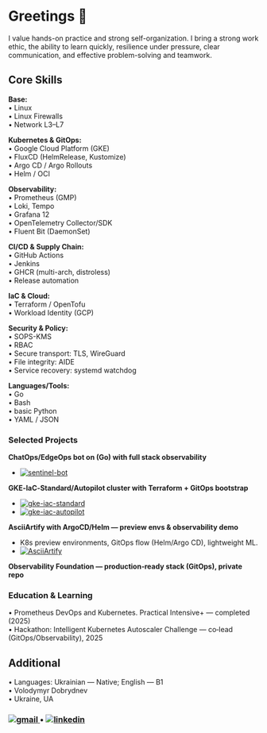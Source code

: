 # Greetings 👋

I value hands-on practice and strong self-organization. I bring a strong work ethic, the ability to learn quickly, resilience under pressure, clear communication, and effective problem-solving and teamwork.

## Core Skills
**Base:**<br>
• Linux<br>
• Linux Firewalls<br>
• Network L3–L7<br>

**Kubernetes & GitOps:**<br>
• Google Cloud Platform (GKE)<br>
• FluxCD (HelmRelease, Kustomize)<br>
• Argo CD / Argo Rollouts<br>
• Helm / OCI<br>

**Observability:**<br>
• Prometheus (GMP)<br>
• Loki, Tempo<br>
• Grafana 12<br>
• OpenTelemetry Collector/SDK<br>
• Fluent Bit (DaemonSet)<br>

**CI/CD & Supply Chain:**<br>
• GitHub Actions<br>
• Jenkins<br>
• GHCR (multi-arch, distroless)<br>
• Release automation<br>

**IaC & Cloud:**<br>
• Terraform / OpenTofu<br>
• Workload Identity (GCP)<br>

**Security & Policy:**<br>
• SOPS-KMS<br>
• RBAC<br>
• Secure transport: TLS, WireGuard<br>
• File integrity: AIDE<br>
• Service recovery: systemd watchdog<br>


**Languages/Tools:**<br>
• Go<br>
• Bash<br>
• basic Python<br>
• YAML / JSON<br>

### Selected Projects

**ChatOps/EdgeOps bot on (Go) with full stack observability**

- [![sentinel-bot](https://img.shields.io/badge/sentinel--bot-github-5A3E85?style=for-the-badge&logo=github)](https://github.com/mexxo-dvp/sentinel-bot)<br>

**GKE‑IaC‑Standard/Autopilot cluster with Terraform + GitOps bootstrap** 
- [![gke-iac-standard](https://img.shields.io/badge/gke--iac--standard-github-5A3E85?style=for-the-badge&logo=github)](https://github.com/mexxo-dvp/gke-iac-standard)<br>
- [![gke-iac-autopilot](https://img.shields.io/badge/gke--iac--autopilot-github-5A3E85?style=for-the-badge&logo=github)](https://github.com/mexxo-dvp/gke-iac-autopilot)<br>

**AsciiArtify with ArgoCD/Helm — preview envs & observability demo**
- K8s preview environments, GitOps flow (Helm/Argo CD), lightweight ML.<br>
- [![AsciiArtify](https://img.shields.io/badge/AsciiArtify--ArgoCD--helm-github-5A3E85?style=for-the-badge&logo=github)](https://github.com/mexxo-dvp/AsciiArtify-ArgoCD-helm)<br>

**Observability Foundation — production‑ready stack (GitOps), private repo**

### Education & Learning

• Prometheus DevOps and Kubernetes. Practical Intensive+ — completed (2025)<br>
• Hackathon: Intelligent Kubernetes Autoscaler Challenge — co‑lead (GitOps/Observability), 2025<br>

## Additional

• Languages: Ukrainian — Native; English — B1<br>
•  Volodymyr Dobrydnev<br>
• Ukraine, UA <br>
### <a href="mailto:mmexxoo@gmail.com"> <img src="https://img.shields.io/badge/gmail-5A3E85?style=for-the-badge&logo=gmail" alt="gmail"> </a> • <a href="https://www.linkedin.com/in/mexxo"> <img src="https://img.shields.io/badge/linkedin-5A3E85?style=for-the-badge&logo=linkedin" alt="linkedin"> </a>

